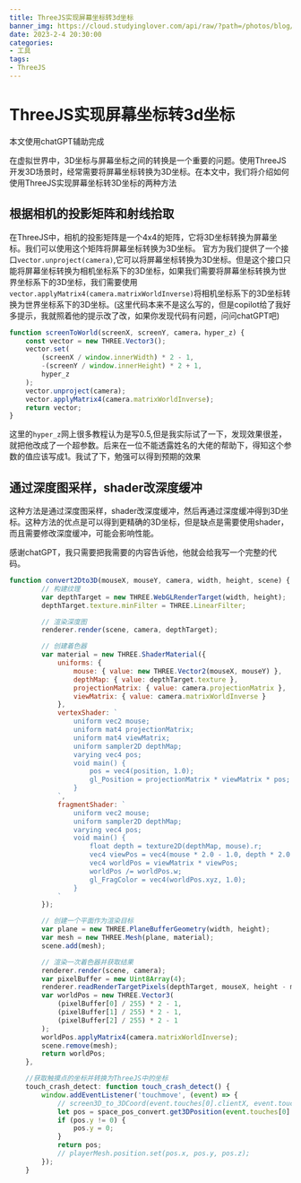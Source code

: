 ```yaml
---
title: ThreeJS实现屏幕坐标转3d坐标
banner_img: https://cloud.studyinglover.com/api/raw/?path=/photos/blog/1930f5e45b0e2da27cdca61d93aa827d.png
date: 2023-2-4 20:30:00
categories:
- 工具
tags:
- ThreeJS
---
```

# ThreeJS实现屏幕坐标转3d坐标

本文使用chatGPT辅助完成

在虚拟世界中，3D坐标与屏幕坐标之间的转换是一个重要的问题。使用ThreeJS开发3D场景时，经常需要将屏幕坐标转换为3D坐标。在本文中，我们将介绍如何使用ThreeJS实现屏幕坐标转3D坐标的两种方法

## 根据相机的投影矩阵和射线拾取
在ThreeJS中，相机的投影矩阵是一个4x4的矩阵，它将3D坐标转换为屏幕坐标。我们可以使用这个矩阵将屏幕坐标转换为3D坐标。
官方为我们提供了一个接口`vector.unproject(camera)`,它可以将屏幕坐标转换为3D坐标。但是这个接口只能将屏幕坐标转换为相机坐标系下的3D坐标，如果我们需要将屏幕坐标转换为世界坐标系下的3D坐标，我们需要使用`vector.applyMatrix4(camera.matrixWorldInverse)`将相机坐标系下的3D坐标转换为世界坐标系下的3D坐标。(这里代码本来不是这么写的，但是copilot给了我好多提示，我就照着他的提示改了改，如果你发现代码有问题，问问chatGPT吧)

```js
function screenToWorld(screenX, screenY, camera，hyper_z) {
    const vector = new THREE.Vector3();
    vector.set(
        (screenX / window.innerWidth) * 2 - 1,
        -(screenY / window.innerHeight) * 2 + 1,
        hyper_z
    );
    vector.unproject(camera);
    vector.applyMatrix4(camera.matrixWorldInverse);
    return vector;
}
```
这里的`hyper_z`网上很多教程认为是写0.5,但是我实际试了一下，发现效果很差，就把他改成了一个超参数。后来在一位不能透露姓名的大佬的帮助下，得知这个参数的值应该写成1。我试了下，勉强可以得到预期的效果

## 通过深度图采样，shader改深度缓冲
这种方法是通过深度图采样，shader改深度缓冲，然后再通过深度缓冲得到3D坐标。这种方法的优点是可以得到更精确的3D坐标，但是缺点是需要使用shader，而且需要修改深度缓冲，可能会影响性能。

感谢chatGPT，我只需要把我需要的内容告诉他，他就会给我写一个完整的代码。
```js
function convert2Dto3D(mouseX, mouseY, camera, width, height, scene) {
        // 构建纹理
        var depthTarget = new THREE.WebGLRenderTarget(width, height);
        depthTarget.texture.minFilter = THREE.LinearFilter;

        // 渲染深度图
        renderer.render(scene, camera, depthTarget);

        // 创建着色器
        var material = new THREE.ShaderMaterial({
            uniforms: {
                mouse: { value: new THREE.Vector2(mouseX, mouseY) },
                depthMap: { value: depthTarget.texture },
                projectionMatrix: { value: camera.projectionMatrix },
                viewMatrix: { value: camera.matrixWorldInverse }
            },
            vertexShader: `
                uniform vec2 mouse;
                uniform mat4 projectionMatrix;
                uniform mat4 viewMatrix;
                uniform sampler2D depthMap;
                varying vec4 pos;
                void main() {
                    pos = vec4(position, 1.0);
                    gl_Position = projectionMatrix * viewMatrix * pos;
                }
            `,
            fragmentShader: `
                uniform vec2 mouse;
                uniform sampler2D depthMap;
                varying vec4 pos;
                void main() {
                    float depth = texture2D(depthMap, mouse).r;
                    vec4 viewPos = vec4(mouse * 2.0 - 1.0, depth * 2.0 - 1.0, 1.0);
                    vec4 worldPos = viewMatrix * viewPos;
                    worldPos /= worldPos.w;
                    gl_FragColor = vec4(worldPos.xyz, 1.0);
                }
            `
        });

        // 创建一个平面作为渲染目标
        var plane = new THREE.PlaneBufferGeometry(width, height);
        var mesh = new THREE.Mesh(plane, material);
        scene.add(mesh);

        // 渲染一次着色器并获取结果
        renderer.render(scene, camera);
        var pixelBuffer = new Uint8Array(4);
        renderer.readRenderTargetPixels(depthTarget, mouseX, height - mouseY, 1, 1, pixelBuffer);
        var worldPos = new THREE.Vector3(
            (pixelBuffer[0] / 255) * 2 - 1,
            (pixelBuffer[1] / 255) * 2 - 1,
            (pixelBuffer[2] / 255) * 2 - 1
        );
        worldPos.applyMatrix4(camera.matrixWorldInverse);
        scene.remove(mesh);
        return worldPos;
    },

    //获取触摸点的坐标并转换为ThreeJS中的坐标
    touch_crash_detect: function touch_crash_detect() {
        window.addEventListener('touchmove', (event) => {
            // screen3D_to_3DCoord(event.touches[0].clientX, event.touches[0].clientY,camera, window.innerWidth, window.innerHeight);
            let pos = space_pos_convert.get3DPosition(event.touches[0].clientX, event.touches[0].clientY, camera, scene, 1);
            if (pos.y != 0) {
                pos.y = 0;
            }
            return pos;
            // playerMesh.position.set(pos.x, pos.y, pos.z);
        });
    }
```

